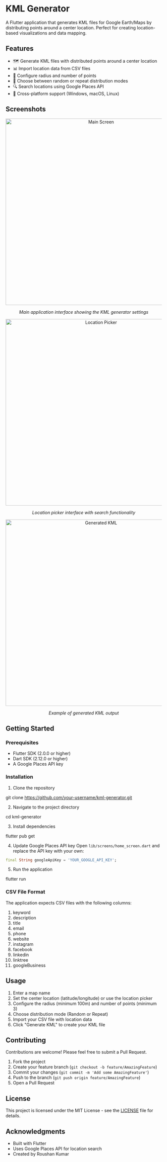 # KML Generator

A Flutter application that generates KML files for Google Earth/Maps by distributing points around a center location. Perfect for creating location-based visualizations and data mapping.

## Features

- 🗺️ Generate KML files with distributed points around a center location
- 📊 Import location data from CSV files
- 🎯 Configure radius and number of points
- 🔄 Choose between random or repeat distribution modes
- 🔍 Search locations using Google Places API
- 📱 Cross-platform support (Windows, macOS, Linux)

## Screenshots

<div align="center">
  <img src="https://raw.githubusercontent.com/krroushan/kml-map-generator-software/refs/heads/main/assets/images/Screenshot%202025-01-05%20173311.png" alt="Main Screen" width="600"/>
  <p><em>Main application interface showing the KML generator settings</em></p>
  
  <img src="https://raw.githubusercontent.com/krroushan/kml-map-generator-software/refs/heads/main/assets/images/Screenshot-2025-01-05%20173728.png" alt="Location Picker" width="600"/>
  <p><em>Location picker interface with search functionality</em></p>
  
  <img src="https://raw.githubusercontent.com/krroushan/kml-map-generator-software/refs/heads/main/assets/images/Screenshot-2025-01-05%20173838.png" alt="Generated KML" width="600"/>
  <p><em>Example of generated KML output</em></p>
</div>

## Getting Started

### Prerequisites

- Flutter SDK (2.0.0 or higher)
- Dart SDK (2.12.0 or higher)
- A Google Places API key

### Installation

1. Clone the repository

git clone https://github.com/your-username/kml-generator.git

2. Navigate to the project directory

cd kml-generator

3. Install dependencies

flutter pub get

4. Update Google Places API key
Open `lib/screens/home_screen.dart` and replace the API key with your own:

```dart
final String googleApiKey = 'YOUR_GOOGLE_API_KEY';
```

5. Run the application

flutter run 


### CSV File Format

The application expects CSV files with the following columns:
1. keyword
2. description
3. title
4. email
5. phone
6. website
7. instagram
8. facebook
9. linkedin
10. linktree
11. googleBusiness

## Usage

1. Enter a map name
2. Set the center location (latitude/longitude) or use the location picker
3. Configure the radius (minimum 100m) and number of points (minimum 3)
4. Choose distribution mode (Random or Repeat)
5. Import your CSV file with location data
6. Click "Generate KML" to create your KML file

## Contributing

Contributions are welcome! Please feel free to submit a Pull Request.

1. Fork the project
2. Create your feature branch (`git checkout -b feature/AmazingFeature`)
3. Commit your changes (`git commit -m 'Add some AmazingFeature'`)
4. Push to the branch (`git push origin feature/AmazingFeature`)
5. Open a Pull Request

## License

This project is licensed under the MIT License - see the [LICENSE](LICENSE) file for details.

## Acknowledgments

- Built with Flutter
- Uses Google Places API for location search
- Created by Roushan Kumar